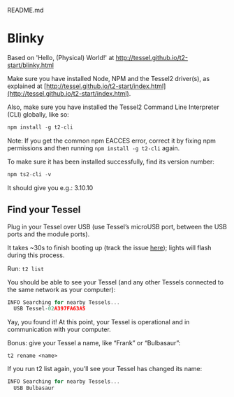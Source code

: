 README.md

# Blinky

Based on 'Hello, (Physical) World!' at http://tessel.github.io/t2-start/blinky.html

Make sure you have installed Node, NPM and the Tessel2 driver(s), as explained at [http://tessel.github.io/t2-start/index.html](http://tessel.github.io/t2-start/index.html).

Also, make sure you have installed the Tessel2 Command Line Interpreter (CLI) globally, like so:

```javascript
npm install -g t2-cli
```

Note: If you get the common npm EACCES error, correct it by fixing npm permissions and then running ```npm install -g t2-cli``` again.

To make sure it has been installed successfully, find its version number:

```javascript
npm ts2-cli -v
```

It should give you e.g.: 3.10.10

## Find your Tessel

Plug in your Tessel over USB (use Tessel’s microUSB port, between the USB ports and the module ports).

It takes ~30s to finish booting up (track the issue [here](https://github.com/tessel/t2-firmware/issues/117)); lights will flash during this process.

Run: ```t2 list```

You should be able to see your Tessel (and any other Tessels connected to the same network as your computer):

```javascript
INFO Searching for nearby Tessels...
  USB Tessel-02A397FA63A5
```

Yay, you found it! At this point, your Tessel is operational and in communication with your computer.

Bonus: give your Tessel a name, like “Frank” or “Bulbasaur”:

```t2 rename <name>```

If you run t2 list again, you’ll see your Tessel has changed its name:

```javascript
INFO Searching for nearby Tessels...
  USB Bulbasaur
```
